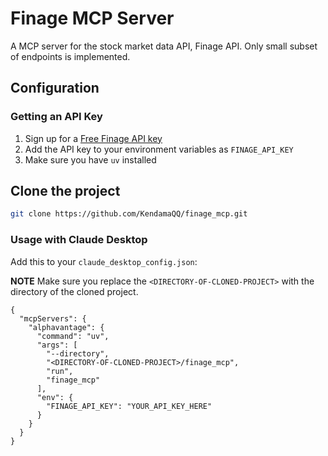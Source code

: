 # Finage MCP Server

A MCP server for the stock market data API, Finage API.
Only small subset of endpoints is implemented.

## Configuration

### Getting an API Key
1. Sign up for a [Free Finage API key](https://finage.co.uk/)
2. Add the API key to your environment variables as `FINAGE_API_KEY`
3. Make sure you have `uv` installed


## Clone the project

```bash
git clone https://github.com/KendamaQQ/finage_mcp.git
```

### Usage with Claude Desktop
Add this to your `claude_desktop_config.json`:

**NOTE** Make sure you replace the `<DIRECTORY-OF-CLONED-PROJECT>` with the directory of the cloned project.

```
{
  "mcpServers": {
    "alphavantage": {
      "command": "uv",
      "args": [
        "--directory",
        "<DIRECTORY-OF-CLONED-PROJECT>/finage_mcp",
        "run",
        "finage_mcp"
      ],
      "env": {
        "FINAGE_API_KEY": "YOUR_API_KEY_HERE"
      }
    }
  }
}
```